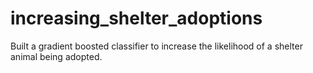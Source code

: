 # increasing_shelter_adoptions
Built a gradient boosted classifier to increase the likelihood of a shelter animal being adopted.
